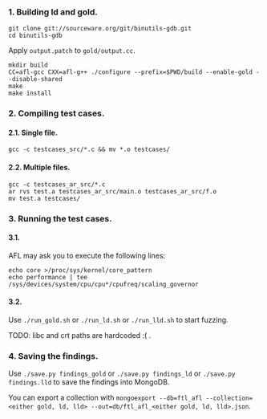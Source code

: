 ### 1. Building ld and gold.

```
git clone git://sourceware.org/git/binutils-gdb.git
cd binutils-gdb
```

Apply `output.patch` to `gold/output.cc`.

```
mkdir build
CC=afl-gcc CXX=afl-g++ ./configure --prefix=$PWD/build --enable-gold --disable-shared
make
make install
```

### 2. Compiling test cases.

#### 2.1. Single file.

`gcc -c testcases_src/*.c && mv *.o testcases/`

#### 2.2. Multiple files.

```
gcc -c testcases_ar_src/*.c
ar rvs test.a testcases_ar_src/main.o testcases_ar_src/f.o
mv test.a testcases/
```

### 3. Running the test cases.

#### 3.1. 

AFL may ask you to execute the following lines:

```
echo core >/proc/sys/kernel/core_pattern
echo performance | tee /sys/devices/system/cpu/cpu*/cpufreq/scaling_governor
```

#### 3.2. 

Use `./run_gold.sh` or `./run_ld.sh` or `./run_lld.sh` to start fuzzing.

TODO: libc and crt paths are hardcoded :( .

### 4. Saving the findings.

Use `./save.py findings_gold` or `./save.py findings_ld` or `./save.py findings.lld` to save the findings into MongoDB.

You can export a collection with `mongoexport --db=ftl_afl --collection=<either gold, ld, lld> --out=db/ftl_afl_<either gold, ld, lld>.json`.

